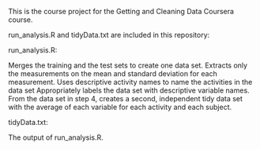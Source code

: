 This is the course project for the Getting and Cleaning Data Coursera course.

run_analysis.R and tidyData.txt are included in this repository:

run_analysis.R:

Merges the training and the test sets to create one data set.
Extracts only the measurements on the mean and standard deviation for each measurement.
Uses descriptive activity names to name the activities in the data set
Appropriately labels the data set with descriptive variable names.
From the data set in step 4, creates a second, independent tidy data set with the average of each variable for each activity and each subject.


tidyData.txt:

The output of run_analysis.R.
